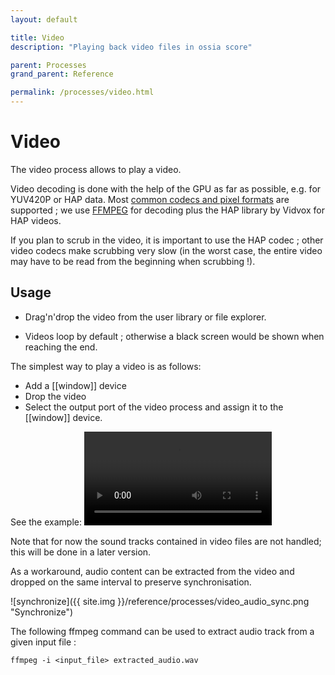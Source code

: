 ```yaml
---
layout: default

title: Video
description: "Playing back video files in ossia score"

parent: Processes
grand_parent: Reference

permalink: /processes/video.html
---
```


# Video
The video process allows to play a video.

Video decoding is done with the help of the GPU as far as possible, e.g. for YUV420P or HAP data.
Most [common codecs and pixel formats](https://www.ffmpeg.org/general.html#Video-Codecs) are supported ; we use [FFMPEG](https://www.ffmpeg.org/) for decoding plus the HAP library by Vidvox for HAP videos.

If you plan to scrub in the video, it is important to use the HAP codec ; other video codecs make scrubbing very slow (in the worst case, the
entire video may have to be read from the beginning when scrubbing !).

## Usage
- Drag'n'drop the video from the user library or file explorer.

- Videos loop by default ; otherwise a black screen would be shown when reaching the end.

The simplest way to play a video is as follows:
  * Add a [[window]] device
  * Drop the video
  * Select the output port of the video process and assign it to the [[window]] device.

See the example:
<video controls>
    <source src="{{ site.img }}/reference/processes/video.mp4 " type="video/mp4">
</video>

Note that for now the sound tracks contained in video files are not handled; this will be done in a later version. 

As a workaround, audio content can be extracted from the video and dropped on the same interval to preserve synchronisation.

![synchronize]({{ site.img }}/reference/processes/video_audio_sync.png "Synchronize")

The  following ffmpeg command can be used to extract audio track from a given input file :
```
ffmpeg -i <input_file> extracted_audio.wav
```